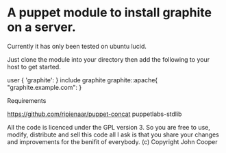 A puppet module to install graphite on a server.
================================================

Currently it has only been tested on ubuntu lucid.

Just clone the module into your directory then add the following to your host to get started.

  user { 'graphite':
  }
  include graphite
  graphite::apache{ "graphite.example.com": }


Requirements

https://github.com/ripienaar/puppet-concat
puppetlabs-stdlib



All the code is licenced under the GPL version 3. So you are free to use, modify, distribute and sell this code all I ask is that you share your changes and improvements for the benifit of everybody.
(c) Copyright John Cooper
